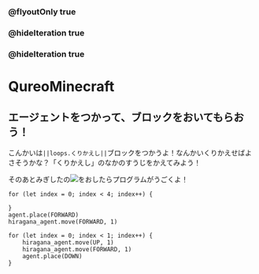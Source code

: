 ### @flyoutOnly true
### @hideIteration true
### @hideIteration true
# QureoMinecraft

## エージェントをつかって、ブロックをおいてもらおう！

こんかいは``||loops.くりかえし||``ブロックをつかうよ！なんかいくりかえせばよさそうかな？「くりかえし」のなかのすうじをかえてみよう！

そのあとみぎしたの![](https://raw.githubusercontent.com/camp-minecraft/TechkidsCampTutorial/master/images/playbutton.png)をおしたらプログラムがうごくよ！

```ghost
for (let index = 0; index < 4; index++) {
    
}
agent.place(FORWARD)
hiragana_agent.move(FORWARD, 1)
```

```template
for (let index = 0; index < 1; index++) {
    hiragana_agent.move(UP, 1)
    hiragana_agent.move(FORWARD, 1)
    agent.place(DOWN)
}
```